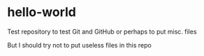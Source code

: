 hello-world
===========

Test repository to test Git and GitHub or perhaps to put misc. files

But I should try not to put useless files in this repo
